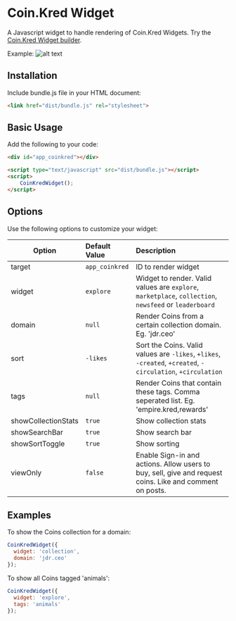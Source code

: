 
# Coin.Kred Widget
A Javascript widget to handle rendering of Coin.Kred Widgets. Try the [Coin.Kred Widget builder](https://peoplebrowsr.github.io/Coin.Kred-Widgets/).

Example:
![alt text](https://raw.githubusercontent.com/PeopleBrowsr/Coin.Kred-Widgets/master/assets/preview-snippet.jpg)

## Installation
Include bundle.js file in your HTML document:
```html
<link href="dist/bundle.js" rel="stylesheet">
```
## Basic Usage
Add the following to your code:
```html
<div id="app_coinkred"></div>

<script type="text/javascript" src="dist/bundle.js"></script>
<script>
	CoinKredWidget();
</script>
```
## Options
Use the following options to customize your widget:

| Option     | Default Value | Description |
| ---------- | :------------- | :----------- |
| target     | `app_coinkred`| ID to render widget |
| widget     | `explore`     | Widget to render. Valid values are `explore`, `marketplace`, `collection`, `newsfeed` or `leaderboard` |
| domain     | `null`        | Render Coins from a certain collection domain. Eg. 'jdr.ceo' |
| sort       | `-likes`      | Sort the Coins. Valid values are `-likes`, `+likes`, `-created`, `+created`, `-circulation`, `+circulation` |
| tags       | `null`        | Render Coins that contain these tags. Comma seperated list. Eg. 'empire.kred,rewards' |
| showCollectionStats | `true` | Show collection stats |
| showSearchBar | `true`     | Show search bar |
| showSortToggle | `true`    | Show sorting |
| viewOnly | `false`    | Enable Sign-in and actions. Allow users to buy, sell, give and request coins. Like and comment on posts. |

## Examples
To show the Coins collection for a domain:
```javascript
CoinKredWidget({
  widget: 'collection',
  domain: 'jdr.ceo'
});
```

To show all Coins tagged 'animals':
```javascript
CoinKredWidget({
  widget: 'explore',
  tags: 'animals'
});
```

